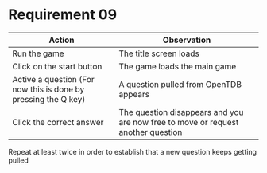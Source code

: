 # Requirement 09

Action | Observation
-------|-------------
Run the game | The title screen loads
Click on the start button | The game loads the main game
Active a question (For now this is done by pressing the Q key) | A question pulled from OpenTDB appears
Click the correct answer | The question disappears and you are now free to move or request another question

Repeat at least twice in order to establish that a new question keeps getting pulled